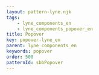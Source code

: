 ```yaml
---
layout: pattern-lyne.njk
tags: 
    - lyne_components_en
    - lyne_components_popover_en
title: Popover
key: popover-lyne_en
parent: lyne_components_en
keywords: popover
order: 500
patternId: sbbPopover
---
```


